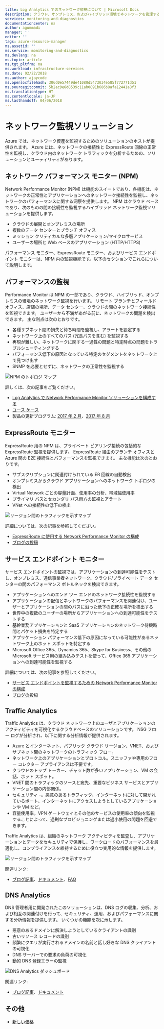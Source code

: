 ```yaml
---
title: Log Analytics でのネットワーク監視について | Microsoft Docs
description: クラウド、オンプレミス、およびハイブリッド環境でネットワークを管理するための、NPM などのネットワーク監視ソリューションの概要を説明します。
services: monitoring-and-diagnostics
documentationcenter: na
author: agummadi
manager: ''
editor: ''
tags: azure-resource-manager
ms.assetid: ''
ms.service: monitoring-and-diagnostics
ms.devlang: na
ms.topic: article
ms.tgt_pltfrm: na
ms.workload: infrastructure-services
ms.date: 02/22/2018
ms.author: ajaycode
ms.openlocfilehash: 306d0e57449de41080d5473034e585f772771d51
ms.sourcegitcommit: 5b2ac9e6d8539c11ab0891b686b8afa12441a8f3
ms.translationtype: HT
ms.contentlocale: ja-JP
ms.lasthandoff: 04/06/2018
---
```

# <a name="network-monitoring-solutions"></a>ネットワーク監視ソリューション 

Azure では、ネットワーク資産を監視するためのソリューションのホストが提供されます。 Azure には、ネットワークの接続性と ExpressRoute 回線の正常性を監視し、クラウド内のネットワーク トラフィックを分析するための、ソリューションとユーティリティがあります。

## <a name="network-performance-monitor-npm"></a>ネットワーク パフォーマンス モニター (NPM)

Network Performance Monitor (NPM) は機能のスイートであり、各機能は、ネットワークの正常性とアプリケーションへのネットワーク接続性を監視し、ネットワークのパフォーマンスに関する洞察を提供します。 NPM はクラウド ベースであり、次のものの間の接続性を監視するハイブリッド ネットワーク監視ソリューションを提供します。
 
* クラウドの展開とオンプレミスの場所
* 複数のデータ センターとブランチ オフィス
* ミッション クリティカルな多層アプリケーション/マイクロサービス
* ユーザーの場所と Web ベースのアプリケーション (HTTP/HTTPS) 

パフォーマンス モニター、ExpressRoute モニター、およびサービス エンドポイント モニターは、NPM 内の監視機能です。以下のセクションでこれらについて説明します。

## <a name="performance-monitor"></a>パフォーマンスの監視

Performance Monitor は NPM の一部であり、クラウド、ハイブリッド、オンプレミスの環境のネットワーク監視を行います。 リモート ブランチとフィールド オフィス、店舗の場所、データ センター、クラウドの間のネットワーク接続性を監視できます。 ユーザーから不満があがる前に、ネットワークの問題を検出できます。 主な利点は次のとおりです。

* 各種サブネット間の損失と待ち時間を監視し、アラートを設定する
* ネットワーク上のすべてのパス (冗長パスを含む) を監視する
* 再現が難しい、ネットワークに関する一過性の問題と特定時点の問題をトラブルシューティングする
* パフォーマンス低下の原因となっている特定のセグメントをネットワーク上で見つけ出す
* SNMP を必要とせずに、ネットワークの正常性を監視する

![NPM のトポロジ マップ](./media/network-monitoring-overview/npm-topology-map.png) 

詳しくは、次の記事をご覧ください。

* [Log Analytics で Network Performance Monitor ソリューションを構成する](../log-analytics/log-analytics-network-performance-monitor.md) 
* [ユース ケース](https://blogs.technet.microsoft.com/msoms/2016/08/30/monitor-on-premises-cloud-iaas-and-hybrid-networks-using-oms-network-performance-monitor/)
*  製品の更新プログラム: [2017 年 2 月](https://blogs.technet.microsoft.com/msoms/2017/02/27/oms-network-performance-monitor-is-now-generally-available/)、[2017 年 8 月](https://blogs.technet.microsoft.com/msoms/2017/08/14/improvements-to-oms-network-performance-monitor/)

## <a name="expressroute-monitor"></a>ExpressRoute モニター

ExpressRoute 用の NPM は、プライベート ピアリング接続の包括的な ExpressRoute 監視を提供します。 ExpressRoute 経由のブランチ オフィスと Azure 間の E2E 接続性とパフォーマンスを監視できます。 主な機能は次のとおりです。

* サブスクリプションに関連付けられている ER 回線の自動検出
* オンプレミスからクラウド アプリケーションへのネットワーク トポロジの検出
* Virtual Network ごとの容量計画、使用率の分析、帯域幅使用率
* プライマリ パスとセカンダリ パス両方の監視とアラート
* VNet への接続性の低下の検出

![リージョン間のトラフィックを示すマップ](./media/network-monitoring-overview/expressroute-topology-map.png) 

詳細については、次の記事を参照してください。

* [ExpressRoute に使用する Network Performance Monitor の構成](../expressroute/how-to-npm.md)
* [ブログの投稿](https://aka.ms/NPMExRmonitorGA)

## <a name="service-endpoint-monitor"></a>サービス エンドポイント モニター

サービス エンドポイントの監視では、アプリケーションの到達可能性をテストし、オンプレミス、通信事業者ネットワーク、クラウド/プライベート データ センターの間のパフォーマンス ボトルネックを検出できます。

* アプリケーションへのエンド ツー エンドのネットワーク接続性を監視する
* アプリケーションの配信とネットワークのパフォーマンスを関連付け、ユーザーとアプリケーションの間のパスに沿った低下の正確な場所を検出する
* 世界中の複数のユーザーの場所からアプリケーションへの到達可能性をテストする
* 基幹業務アプリケーションと SaaS アプリケーションのネットワーク待機時間とパケット損失を特定する
* アプリケーション パフォーマンス低下の原因になっている可能性があるネットワーク上のホット スポットを特定する
* Microsoft Office 365、Dynamics 365、Skype for Business、その他の Microsoft サービス用の組み込みテストを使って、Office 365 アプリケーションへの到達可能性を監視する

詳細については、次の記事を参照してください。

* [サービス エンドポイントを監視するための Network Performance Monitor の構成](https://aka.ms/applicationconnectivitymonitorguide)
* [ブログの投稿](https://aka.ms/svcendptmonitor)

## <a name="traffic-analytics"></a>Traffic Analytics
Traffic Analytics は、クラウド ネットワーク上のユーザとアプリケーションのアクティビティを可視化するクラウドベースのソリューションです。 NSG フロー ログが分析され、以下に関する分析情報が提供されます。

* Azure とインターネット、パブリック クラウド リージョン、VNET、およびサブネット間のネットワークのトラフィック フロー。
* ネットワーク上のアプリケーションとプロトコル。スニッファや専用のフロー コレクター アプライアンスは不要です。
* クラウドのトップ トーカー、チャット数が多いアプリケーション、VM の会話、ホット スポット。
* VNET 間のトラフィックのソースと宛先、重要なビジネス サービスとアプリケーション間の内部関係。
* セキュリティ –。悪意のあるトラフィック、インターネットに対して開かれているポート、インターネットにアクセスしようとしているアプリケーションや VM など。
* 容量使用率。VPN ゲートウェイとその他のサービスの使用率の傾向を監視することによって、過剰なプロビジョニングまたは過小使用の問題を回避できます。

Traffic Analytics は、組織のネットワーク アクティビティを監査し、アプリケーションとデータをセキュリティで保護し、ワークロードのパフォーマンスを最適化し、コンプライアンスを維持するために役立つ実用的な情報を提供します。

![リージョン間のトラフィックを示すマップ](../network-watcher/media/traffic-analytics/geo-map-view-showcasing-traffic-distribution-to-countries-and-continents.png) 

関連リンク:
* [ブログ記事](https://aka.ms/trafficanalytics)、[ドキュメント](https://aka.ms/trafficanalyticsdocs)、[FAQ](https://docs.microsoft.com/azure/network-watcher/traffic-analytics-faq)

## <a name="dns-analytics"></a>DNS Analytics
DNS 管理者用に開発されたこのソリューションは、DNS ログの収集、分析、および相互の関連付けを行って、セキュリティ、運用、およびパフォーマンスに関する分析情報を提供します。  いくつかの機能を次に示します。

* 悪意のあるドメインに解決しようとしているクライアントの識別
* 古いリソース レコードの識別
* 頻繁にクエリが実行されるドメインの名前と話し好きな DNS クライアントの可視化
* DNS サーバーでの要求の負荷の可視化
* 動的 DNS 登録エラーの監視

![DNS Analytics ダッシュボード](./media/network-monitoring-overview/dns-analytics-overview.png) 

関連リンク:
* [ブログ記事](https://blogs.technet.microsoft.com/msoms/2017/04/19/introducing-oms-dns-analytics/)、[ドキュメント](https://docs.microsoft.com/azure/log-analytics/log-analytics-dns)

## <a name="miscellaneous"></a>その他

* [新しい価格](https://docs.microsoft.com/azure/log-analytics/log-analytics-network-performance-monitor-pricing-faq)
